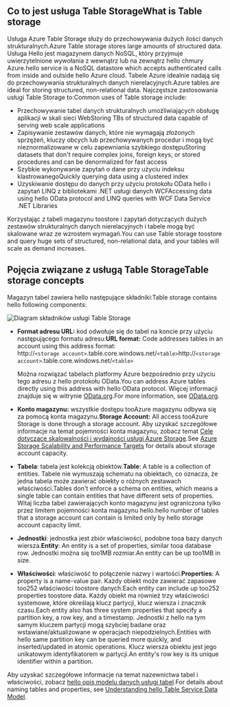 ## <a name="what-is-table-storage"></a><span data-ttu-id="100d1-101">Co to jest usługa Table Storage</span><span class="sxs-lookup"><span data-stu-id="100d1-101">What is Table storage</span></span>
<span data-ttu-id="100d1-102">Usługa Azure Table Storage służy do przechowywania dużych ilości danych strukturalnych.</span><span class="sxs-lookup"><span data-stu-id="100d1-102">Azure Table storage stores large amounts of structured data.</span></span> <span data-ttu-id="100d1-103">Usługa Hello jest magazynem danych NoSQL, który przyjmuje uwierzytelnione wywołania z wewnątrz lub na zewnątrz hello chmury Azure.</span><span class="sxs-lookup"><span data-stu-id="100d1-103">hello service is a NoSQL datastore which accepts authenticated calls from inside and outside hello Azure cloud.</span></span> <span data-ttu-id="100d1-104">Tabele Azure idealnie nadają się do przechowywania strukturalnych danych nierelacyjnych.</span><span class="sxs-lookup"><span data-stu-id="100d1-104">Azure tables are ideal for storing structured, non-relational data.</span></span> <span data-ttu-id="100d1-105">Najczęstsze zastosowania usługi Table Storage to:</span><span class="sxs-lookup"><span data-stu-id="100d1-105">Common uses of Table storage include:</span></span>

* <span data-ttu-id="100d1-106">Przechowywanie tabel danych strukturalnych umożliwiających obsługę aplikacji w skali sieci Web</span><span class="sxs-lookup"><span data-stu-id="100d1-106">Storing TBs of structured data capable of serving web scale applications</span></span>
* <span data-ttu-id="100d1-107">Zapisywanie zestawów danych, które nie wymagają złożonych sprzężeń, kluczy obcych lub przechowywanych procedur i mogą być nieznormalizowane w celu zapewniania szybkiego dostępu</span><span class="sxs-lookup"><span data-stu-id="100d1-107">Storing datasets that don't require complex joins, foreign keys, or stored procedures and can be denormalized for fast access</span></span>
* <span data-ttu-id="100d1-108">Szybkie wykonywanie zapytań o dane przy użyciu indeksu klastrowanego</span><span class="sxs-lookup"><span data-stu-id="100d1-108">Quickly querying data using a clustered index</span></span>
* <span data-ttu-id="100d1-109">Uzyskiwanie dostępu do danych przy użyciu protokołu OData hello i zapytań LINQ z bibliotekami .NET usługi danych WCF</span><span class="sxs-lookup"><span data-stu-id="100d1-109">Accessing data using hello OData protocol and LINQ queries with WCF Data Service .NET Libraries</span></span>

<span data-ttu-id="100d1-110">Korzystając z tabeli magazynu toostore i zapytań dotyczących dużych zestawów strukturalnych danych nierelacyjnych i tabele mogą być skalowane wraz ze wzrostem wymagań.</span><span class="sxs-lookup"><span data-stu-id="100d1-110">You can use Table storage toostore and query huge sets of structured, non-relational data, and your tables will scale as demand increases.</span></span>

## <a name="table-storage-concepts"></a><span data-ttu-id="100d1-111">Pojęcia związane z usługą Table Storage</span><span class="sxs-lookup"><span data-stu-id="100d1-111">Table storage concepts</span></span>
<span data-ttu-id="100d1-112">Magazyn tabel zawiera hello następujące składniki:</span><span class="sxs-lookup"><span data-stu-id="100d1-112">Table storage  contains hello following components:</span></span>

![Diagram składników usługi Table Storage][Table1]

* <span data-ttu-id="100d1-114">**Format adresu URL:** kod odwołuje się do tabel na koncie przy użyciu następującego formatu adresu:</span><span class="sxs-lookup"><span data-stu-id="100d1-114">**URL format:** Code addresses tables in an account using this address format:</span></span>   
  <span data-ttu-id="100d1-115">http://`<storage account>`.table.core.windows.net/`<table>`</span><span class="sxs-lookup"><span data-stu-id="100d1-115">http://`<storage account>`.table.core.windows.net/`<table>`</span></span>  
  
  <span data-ttu-id="100d1-116">Można rozwiązać tabelach platformy Azure bezpośrednio przy użyciu tego adresu z hello protokołu OData.</span><span class="sxs-lookup"><span data-stu-id="100d1-116">You can address Azure tables directly using this address with hello OData protocol.</span></span> <span data-ttu-id="100d1-117">Więcej informacji znajduje się w witrynie [OData.org][OData.org].</span><span class="sxs-lookup"><span data-stu-id="100d1-117">For more information, see [OData.org][OData.org].</span></span>
* <span data-ttu-id="100d1-118">**Konto magazynu:** wszystkie dostępu tooAzure magazynu odbywa się za pomocą konta magazynu.</span><span class="sxs-lookup"><span data-stu-id="100d1-118">**Storage Account:** All access tooAzure Storage is done through a storage account.</span></span> <span data-ttu-id="100d1-119">Aby uzyskać szczegółowe informacje na temat pojemności konta magazynu, zobacz temat [Cele dotyczące skalowalności i wydajności usługi Azure Storage](../articles/storage/common/storage-scalability-targets.md).</span><span class="sxs-lookup"><span data-stu-id="100d1-119">See [Azure Storage Scalability and Performance Targets](../articles/storage/common/storage-scalability-targets.md) for details about storage account capacity.</span></span>
* <span data-ttu-id="100d1-120">**Tabela**: tabela jest kolekcją obiektów.</span><span class="sxs-lookup"><span data-stu-id="100d1-120">**Table**: A table is a collection of entities.</span></span> <span data-ttu-id="100d1-121">Tabele nie wymuszają schematu na obiektach, co oznacza, że jedna tabela może zawierać obiekty o różnych zestawach właściwości.</span><span class="sxs-lookup"><span data-stu-id="100d1-121">Tables don't enforce a schema on entities, which means a single table can contain entities that have different sets of properties.</span></span> <span data-ttu-id="100d1-122">Witaj liczba tabel zawierających konto magazynu jest ograniczona tylko przez limitem pojemności konta magazynu hello.</span><span class="sxs-lookup"><span data-stu-id="100d1-122">hello number of tables that a storage account can contain is limited only by hello storage account capacity limit.</span></span>
* <span data-ttu-id="100d1-123">**Jednostki**: jednostka jest zbiór właściwości, podobne tooa bazy danych wiersza.</span><span class="sxs-lookup"><span data-stu-id="100d1-123">**Entity**: An entity is a set of properties, similar tooa database row.</span></span> <span data-ttu-id="100d1-124">Jednostki można się too1MB rozmiar.</span><span class="sxs-lookup"><span data-stu-id="100d1-124">An entity can be up too1MB in size.</span></span>
* <span data-ttu-id="100d1-125">**Właściwości**: właściwość to połączenie nazwy i wartości.</span><span class="sxs-lookup"><span data-stu-id="100d1-125">**Properties**: A property is a name-value pair.</span></span> <span data-ttu-id="100d1-126">Każdy obiekt może zawierać zapasowe too252 właściwości toostore danych.</span><span class="sxs-lookup"><span data-stu-id="100d1-126">Each entity can include up too252 properties toostore data.</span></span> <span data-ttu-id="100d1-127">Każdy obiekt ma również trzy właściwości systemowe, które określają klucz partycji, klucz wiersza i znacznik czasu.</span><span class="sxs-lookup"><span data-stu-id="100d1-127">Each entity also has three system properties that specify a partition key, a row key, and a timestamp.</span></span> <span data-ttu-id="100d1-128">Jednostki z hello na tym samym kluczem partycji mogą szybciej badane oraz wstawiane/aktualizowane w operacjach niepodzielnych.</span><span class="sxs-lookup"><span data-stu-id="100d1-128">Entities with hello same partition key can be queried more quickly, and inserted/updated in atomic operations.</span></span> <span data-ttu-id="100d1-129">Klucz wiersza obiektu jest jego unikatowym identyfikatorem w partycji.</span><span class="sxs-lookup"><span data-stu-id="100d1-129">An entity's row key is its unique identifier within a partition.</span></span>

<span data-ttu-id="100d1-130">Aby uzyskać szczegółowe informacje na temat nazewnictwa tabel i właściwości, zobacz [hello opis modelu danych usługi tabel](/rest/api/storageservices/Understanding-the-Table-Service-Data-Model).</span><span class="sxs-lookup"><span data-stu-id="100d1-130">For details about naming tables and properties, see [Understanding hello Table Service Data Model](/rest/api/storageservices/Understanding-the-Table-Service-Data-Model).</span></span>

[Table1]: ./media/storage-table-concepts-include/table1.png
[OData.org]: http://www.odata.org/
